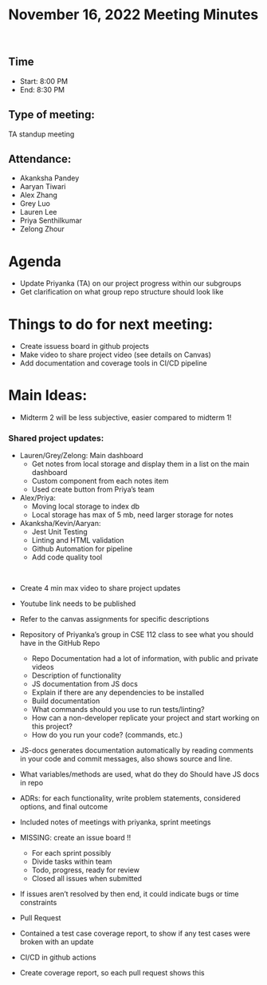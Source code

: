 <!-- Note taker: Akanksha Pandey-->
# November 16, 2022 Meeting Minutes
​

## Time
- Start: 8:00 PM
- End: 8:30 PM
​
## Type of meeting: 
TA standup meeting 
​

## Attendance:
- Akanksha Pandey 
- Aaryan Tiwari 
- Alex Zhang
- Grey Luo
- Lauren Lee
- Priya Senthilkumar
- Zelong Zhour
​
<!-- Topics for the meeting-->
# Agenda
- Update Priyanka (TA) on our project progress within our subgroups 
- Get clarification on what group repo structure should look like 
​
# Things to do for next meeting:
- Create issuess board in github projects
- Make video to share project video (see details on Canvas)
- Add documentation and coverage tools in CI/CD pipeline
​
<!-- what was discussed for each topic-->
# Main Ideas:

* Midterm 2 will be less subjective, easier compared to midterm 1! 

### Shared project updates: 
* Lauren/Grey/Zelong: Main dashboard 
  * Get notes from local storage and display them in a list on the main dashboard 
  * Custom component from each notes item 
  * Used create button from Priya’s team 
* Alex/Priya:  
  * Moving local storage to index db 
  * Local storage has max of 5 mb, need larger storage for notes 
* Akanksha/Kevin/Aaryan: 
  * Jest Unit Testing 
  * Linting and HTML validation
  * Github Automation for pipeline
  * Add code quality tool 

<br> 

* Create 4 min max video to share project updates 
* Youtube link needs to be published 
* Refer to the canvas assignments for specific descriptions 
* Repository of Priyanka’s group in CSE 112 class to see what you should have in the GitHub Repo 
  * Repo Documentation had a lot of information, with public and private videos 
  * Description of functionality
  * JS documentation from JS docs 
  * Explain if there are any dependencies to be installed 
  * Build documentation
  * What commands should you use to run tests/linting? 
  * How can a non-developer replicate your project and start working on this project? 
  * How do you run your code? (commands, etc.) 

* JS-docs generates documentation automatically by reading comments in your code and commit messages, also shows source and line. 
* What variables/methods are used, what do they do 
Should have JS docs in repo 
* ADRs: for each functionality, write problem statements, considered options, and final outcome 
* Included notes of meetings with priyanka, sprint meetings 
* MISSING: create an issue board !! 
  * For each sprint possibly
  * Divide tasks within team 
  * Todo, progress, ready for review 
  * Closed all issues when submitted 

* If issues aren’t resolved by then end, it could indicate bugs or time constraints 
* Pull Request 
* Contained a test case coverage report, to show if any test cases were broken with an update 
* CI/CD in github actions
* Create coverage report, so each pull request shows this 
